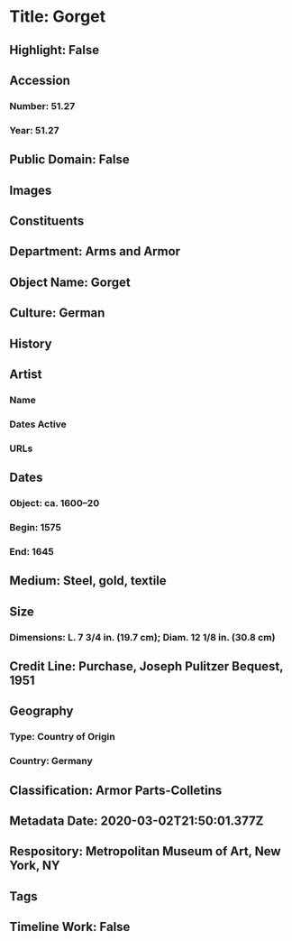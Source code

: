 # Title: Gorget
## Highlight: False
## Accession
### Number: 51.27
### Year: 51.27
## Public Domain: False
## Images
## Constituents
## Department: Arms and Armor
## Object Name: Gorget
## Culture: German
## History
## Artist
### Name
### Dates Active
### URLs
## Dates
### Object: ca. 1600–20
### Begin: 1575
### End: 1645
## Medium: Steel, gold, textile
## Size
### Dimensions: L. 7 3/4 in. (19.7 cm); Diam. 12 1/8 in. (30.8 cm)
## Credit Line: Purchase, Joseph Pulitzer Bequest, 1951
## Geography
### Type: Country of Origin
### Country: Germany
## Classification: Armor Parts-Colletins
## Metadata Date: 2020-03-02T21:50:01.377Z
## Respository: Metropolitan Museum of Art, New York, NY
## Tags
## Timeline Work: False